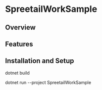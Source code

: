 # SpreetailWorkSample

## Overview

## Features

## Installation and Setup

dotnet build

dotnet run --project SpreetailWorkSample